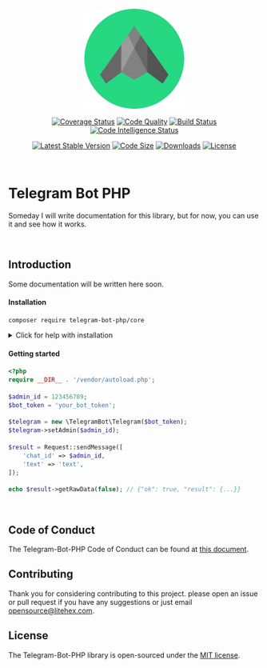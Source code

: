 <p align="center">
<img src="logo.png" alt="logo" width="200" height="200"/>
</p>
<p align="center">
  <a href="https://coveralls.io/r/telegram-bot-php/core?branch=master"><img src="https://coveralls.io/repos/telegram-bot-php/core/badge.png?branch=master" alt="Coverage Status" /></a> 
  <a href="https://scrutinizer-ci.com/g/telegram-bot-php/core/?branch=master"><img src="https://img.shields.io/scrutinizer/g/telegram-bot-php/core/master.svg?style=flat" alt="Code Quality" /></a>
  <a href="https://travis-ci.com/telegram-bot-php/core"><img src="https://scrutinizer-ci.com/g/telegram-bot-php/core/badges/build.png?b=master" alt="Build Status" /></a>
  <a href="https://scrutinizer-ci.com/code-intelligence"><img src="https://scrutinizer-ci.com/g/telegram-bot-php/core/badges/code-intelligence.svg?b=master" alt="Code Intelligence Status" /></a>
</p>
<p align="center">
  <a href="https://packagist.org/packages/telegram-bot-php/core"><img src="https://img.shields.io/packagist/v/telegram-bot-php/core.svg" alt="Latest Stable Version" /></a>
  <a href="https://packagist.org/packages/telegram-bot-php/core"><img src="https://img.shields.io/github/languages/code-size/telegram-bot-php/core" alt="Code Size" /></a>
  <a href="https://packagist.org/packages/telegram-bot-php/core"><img src="https://img.shields.io/packagist/dt/telegram-bot-php/core" alt="Downloads" /></a>
  <a href="https://packagist.org/packages/telegram-bot-php/core"><img src="https://img.shields.io/github/license/telegram-bot-php/core" alt="License" /></a>
</p>

<br/>

# Telegram Bot PHP

Someday I will write documentation for this library, but for now, you can use it and see how it works.

<br/>

## Introduction

Some documentation will be written here soon.

#### Installation

```ssh
composer require telegram-bot-php/core
```

<details>

<summary>Click for help with installation</summary>

## Install Composer

If the above step didn't work, install composer and try again.

#### Debian / Ubuntu

```
sudo apt-get install curl php-curl
curl -s http://getcomposer.org/installer | php
php composer.phar install
```

Composer not found? Use this command instead:

```
php composer.phar require "telegram-bot-php/core"
```

#### Windows:

[Download installer for Windows](https://github.com/jaggedsoft/php-binance-api/#installing-on-windows)

</details>

#### Getting started

```php
<?php
require __DIR__ . '/vendor/autoload.php';

$admin_id = 123456789;
$bot_token = 'your_bot_token';

$telegram = new \TelegramBot\Telegram($bot_token);
$telegram->setAdmin($admin_id);

$result = Request::sendMessage([
    'chat_id' => $admin_id,
    'text' => 'text',
]);

echo $result->getRawData(false); // {"ok": true, "result": {...}}
```

<br/>

## Code of Conduct

The Telegram-Bot-PHP Code of Conduct can be found at [this document](https://github.com/telegram-bot-php/core/blob/master/.github/CODE_OF_CONDUCT.md).

## Contributing

Thank you for considering contributing to this project. please open an issue or pull request if you have any suggestions or just email [opensource@litehex.com](mailto:opensource@litehex.com).

## License

The Telegram-Bot-PHP library is open-sourced under the [MIT license](https://github.com/telegram-bot-php/core/blob/master/LICENSE).
